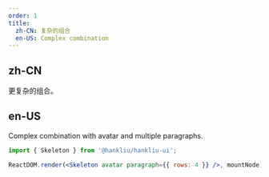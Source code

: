 ```yaml
---
order: 1
title:
  zh-CN: 复杂的组合
  en-US: Complex combination
---
```


## zh-CN

更复杂的组合。

## en-US

Complex combination with avatar and multiple paragraphs.

```jsx
import { Skeleton } from '@hankliu/hankliu-ui';

ReactDOM.render(<Skeleton avatar paragraph={{ rows: 4 }} />, mountNode);
```
